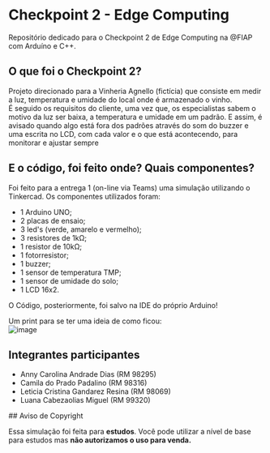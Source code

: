 # Checkpoint 2 - Edge Computing
Repositório dedicado para o Checkpoint 2 de Edge Computing na @FIAP com Arduíno e C++.
## O que foi o Checkpoint 2?
Projeto direcionado para a Vinheria Agnello (fictícia) que consiste em medir a luz, temperatura e umidade do local onde é armazenado o vinho. <br>
É seguido os requisitos do cliente, uma vez que, os especialistas sabem o motivo da luz ser baixa, a temperatura e umidade em um padrão. E assim, é avisado quando algo está fora dos padrões através do som do buzzer e uma escrita no LCD, com cada valor e o que está acontecendo, para monitorar e ajustar sempre 
## E o código, foi feito onde? Quais componentes?
Foi feito para a entrega 1 (on-line via Teams) uma simulação utilizando o Tinkercad. Os componentes utilizados foram:
<ul> 
  <li>1 Arduino UNO;</li>
  <li>2 placas de ensaio;</li>
  <li>3 led's (verde, amarelo e vermelho);</li>
  <li>3 resistores de 1kΩ;</li>
  <li>1 resistor de 10kΩ;</li>
  <li>1 fotorresistor;</li>
  <li>1 buzzer;</li>
  <li>1 sensor de temperatura TMP;</li>
  <li>1 sensor de umidade do solo;</li>
  <li>1 LCD 16x2.</li>
</ul>

O Código, posteriormente, foi salvo na IDE do próprio Arduino!

Um print para se ter uma ideia de como ficou: <br>
![image](https://github.com/letyresina/CP2-EdgeComputing/assets/80417466/70dbe318-627c-4294-8b04-55726c94b363)

## Integrantes participantes
<ul>
  <li>Anny Carolina Andrade Dias (RM 98295)</li>
  <li>Camila do Prado Padalino (RM 98316)</li>
  <li>Leticia Cristina Gandarez Resina (RM 98069)</li>
  <li>Luana Cabezaolias Miguel (RM 99320)</li>
</ul>
## Aviso de Copyright

Essa simulação foi feita para <strong>estudos</strong>. Você pode utilizar a nível de base para estudos mas <strong>não autorizamos o uso para venda.</strong>

